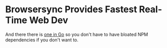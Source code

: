 # Browsersync Provides Fastest Real-Time Web Dev

And there there is [one in Go] so you don't have to have bloated NPM
dependencies if you don't want to.

[one in Go]: <https://github.com/schollz/browsersync>
